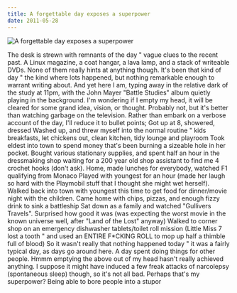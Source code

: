```yaml
---
title: A forgettable day exposes a superpower
date: 2011-05-28
---
```


![A forgettable day exposes a superpower](https://source.unsplash.com/qTpc0Vj4YoE/1600x900)

The desk is strewn with remnants of the day " vague clues to the recent past. A Linux magazine, a coat hangar, a lava lamp, and a stack of writeable DVDs. None of them really hints at anything though. It's been that kind of day " the kind where lots happened, but nothing remarkable enough to warrant writing about. And yet here I am, typing away in the relative dark of the study at 11pm, with the John Mayer "Battle Studies" album quietly playing in the background. I'm wondering if I empty my head, it will be cleared for some grand idea, vision, or thought. Probably not, but it's better than watching garbage on the television. Rather than embark on a verbose account of the day, I'll reduce it to bullet points; Got up at 8, showered, dressed Washed up, and threw myself into the normal routine " kids breakfasts, let chickens out, clean kitchen, tidy lounge and playroom Took eldest into town to spend money that's been burning a sizeable hole in her pocket. Bought various stationary supplies, and spent half an hour in the dressmaking shop waiting for a 200 year old shop assistant to find me 4 crochet hooks (don't ask). Home, made lunches for everybody, watched F1 qualifying from Monaco Played with youngest for an hour (made her laugh so hard with the Playmobil stuff that I thought she might wet herself). Walked back into town with youngest this time to get food for dinner/movie night with the children. Came home with chips, pizzas, and enough fizzy drink to sink a battleship Sat down as a family and watched "Gullivers Travels". Surprised how good it was (was expecting the worst movie in the known universe well, after "Land of the Lost" anyway) Walked to corner shop on an emergency dishwasher tablets/toilet roll mission (Little Miss 7 lost a tooth " and used an ENTIRE F*CKING ROLL to mop up half a thimble full of blood) So it wasn't really that nothing happened today " it was a fairly typical day, as days go around here. A day spent doing things for other people. Hmmm emptying the above out of my head hasn't really achieved anything. I suppose it might have induced a few freak attacks of narcolepsy (spontaneous sleep) though, so it's not all bad. Perhaps that's my superpower? Being able to bore people into a stupor
